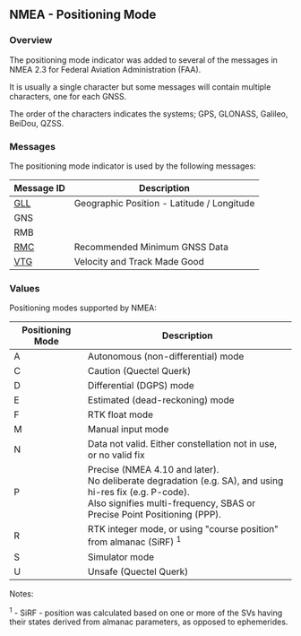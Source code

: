## NMEA - Positioning Mode

### Overview

The positioning mode indicator was added to several of the messages in NMEA 2.3 for Federal Aviation Administration (FAA).

It is usually a single character but some messages will contain multiple characters, one for each GNSS.

The order of the characters indicates the systems; GPS, GLONASS, Galileo, BeiDou, QZSS.



### Messages

The positioning mode indicator is used by the following messages:

| Message ID                | Description                                |
| ------------------------- | ------------------------------------------ |
| [GLL](../messages/gll.md) | Geographic Position - Latitude / Longitude |
| GNS                       |                                            |
| RMB                       |                                            |
| [RMC](../messages/rmc.md) | Recommended Minimum GNSS Data              |
| [VTG](../messages/vtg.md) | Velocity and Track Made Good               |



### Values

Positioning modes supported by NMEA:

| Positioning Mode | Description |
| ---- | ---- |
| A | Autonomous (non-differential) mode |
| C | Caution (Quectel Querk) |
| D | Differential (DGPS) mode |
| E | Estimated (dead-reckoning) mode |
| F | RTK float mode |
| M | Manual input mode |
| N | Data not valid. Either constellation not in use, or no valid fix |
| P | Precise (NMEA 4.10 and later).<br />No deliberate degradation (e.g. SA), and using hi-res fix (e.g. P-code).<br />Also signifies multi-frequency, SBAS or Precise Point Positioning (PPP). |
| R | RTK integer mode, or using "course position" from almanac (SiRF) <sup>1</sup> |
| S |  Simulator mode |
| U | Unsafe (Quectel Querk) |

Notes:

<sup>1</sup> - SiRF - position was calculated based on one or more of the SVs having their states derived from almanac parameters, as opposed to ephemerides.
